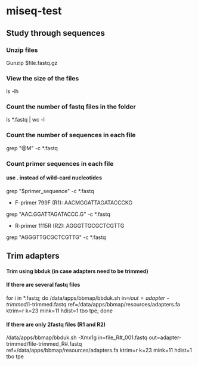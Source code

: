 # miseq-test

## Study through sequences
### Unzip files
Gunzip $file.fastq.gz

### View the size of the files
ls -lh

### Count the number of fastq files in the folder
ls *.fastq | wc -l

### Count the number of sequences in each file
grep "@M" -c *.fastq

### Count primer sequences in each file 
#### use . instead of wild-card nucleotides
grep "$primer_sequence" -c *.fastq

* F-primer 799F (R1): AACMGGATTAGATACCCKG

grep "AAC.GGATTAGATACCC.G" -c *.fastq

* R-primer 1115R (R2): AGGGTTGCGCTCGTTG

grep "AGGGTTGCGCTCGTTG" -c *.fastq

## Trim adapters
#### Trim using bbduk (in case adapters need to be trimmed)
#### If there are several fastq files
for i in *.fastq; do /data/apps/bbmap/bbduk.sh in=$i out=adapter-trimmed/$i-trimmed.fastq ref=/data/apps/bbmap/resources/adapters.fa ktrim=r k=23 mink=11 hdist=1 tbo tpe; done

#### If there are only 2fastq files (R1 and R2)
/data/apps/bbmap/bbduk.sh -Xmx1g in=file_R#_001.fastq out=adapter-trimmed/file-trimmed_R#.fastq ref=/data/apps/bbmap/resources/adapters.fa ktrim=r k=23 mink=11 hdist=1 tbo tpe

